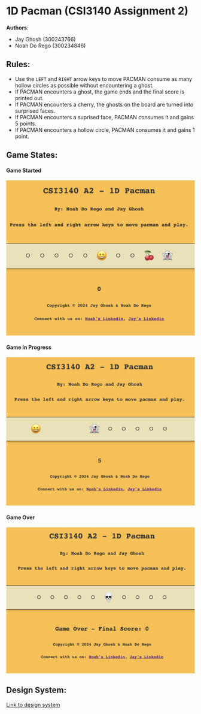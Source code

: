 # 1D Pacman (CSI3140 Assignment 2)
**Authors**: 
- Jay Ghosh (300243766) 
- Noah Do Rego (300234846)

## Rules: 
- Use the ```LEFT``` and ```RIGHT``` arrow keys to move PACMAN consume as many hollow circles as possible without encountering a ghost.
- If PACMAN encounters a ghost, the game ends and the final score is printed out.
- If PACMAN encounters a cherry, the ghosts on the board are turned into surprised faces.
- If PACMAN encounters a suprised face, PACMAN consumes it and gains 5 points. 
- If PACMAN encounters a hollow circle, PACMAN consumes it and gains 1 point.

## Game States:
#### Game Started
![Game Started](docs/design_system/images/game_started.png "State 1: Game Started")

#### Game In Progress
![Game In Progress](docs/design_system/images/game_in_progress.png "State 2: Game In Progress")

#### Game Over
![Game Over](docs/design_system/images/game_finished.png "State 2: Game Finished")

## Design System:
[Link to design system](docs/design_system.md)

